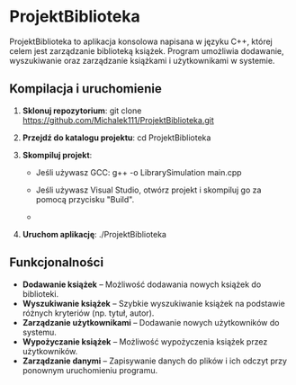 # ProjektBiblioteka

ProjektBiblioteka to aplikacja konsolowa napisana w języku C++, której celem jest zarządzanie biblioteką książek. Program umożliwia dodawanie, wyszukiwanie oraz zarządzanie książkami i użytkownikami w systemie.


## Kompilacja i uruchomienie
1. **Sklonuj repozytorium**:
   git clone https://github.com/Michalek111/ProjektBiblioteka.git

2. **Przejdź do katalogu projektu**:
   cd ProjektBiblioteka

3. **Skompiluj projekt**:
   - Jeśli używasz GCC:
     g++ -o LibrarySimulation main.cpp

   - Jeśli używasz Visual Studio, otwórz projekt i skompiluj go za pomocą przycisku "Build".
   - 
4. **Uruchom aplikację**:
   ./ProjektBiblioteka

## Funkcjonalności
- **Dodawanie książek** – Możliwość dodawania nowych książek do biblioteki.
- **Wyszukiwanie książek** – Szybkie wyszukiwanie książek na podstawie różnych kryteriów (np. tytuł, autor).
- **Zarządzanie użytkownikami** – Dodawanie nowych użytkowników do systemu.
- **Wypożyczanie książek** – Możliwość wypożyczenia książek przez użytkowników.
- **Zarządzanie danymi** – Zapisywanie danych do plików i ich odczyt przy ponownym uruchomieniu programu.



